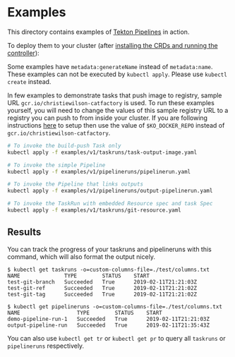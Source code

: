 # Examples

This directory contains examples of [Tekton Pipelines](../README.md) in action.

To deploy them to your cluster (after
[installing the CRDs and running the controller](../DEVELOPMENT.md#getting-started)):

Some examples have `metadata:generateName` instead of `metadata:name`.  These examples
can not be executed by `kubectl apply`.  Please use `kubectl create` instead.

In few examples to demonstrate tasks that push image to registry, sample URL
`gcr.io/christiewilson-catfactory` is used. To run these examples yourself, you
will need to change the values of this sample registry URL to a registry you can
push to from inside your cluster. If you are following instructions
[here](../DEVELOPMENT.md#getting-started) to setup then use the value of
`$KO_DOCKER_REPO` instead of `gcr.io/christiewilson-catfactory`.

```bash
# To invoke the build-push Task only
kubectl apply -f examples/v1/taskruns/task-output-image.yaml

# To invoke the simple Pipeline
kubectl apply -f examples/v1/pipelineruns/pipelinerun.yaml

# To invoke the Pipeline that links outputs
kubectl apply -f examples/v1/pipelineruns/output-pipelinerun.yaml

# To invoke the TaskRun with embedded Resource spec and task Spec
kubectl apply -f examples/v1/taskruns/git-resource.yaml
```

## Results

You can track the progress of your taskruns and pipelineruns with this command,
which will also format the output nicely.

```shell
$ kubectl get taskruns -o=custom-columns-file=./test/columns.txt
NAME              TYPE        STATUS    START
test-git-branch   Succeeded   True      2019-02-11T21:21:03Z
test-git-ref      Succeeded   True      2019-02-11T21:21:02Z
test-git-tag      Succeeded   True      2019-02-11T21:21:02Z
```

```shell
$ kubectl get pipelineruns -o=custom-columns-file=./test/columns.txt
NAME                  TYPE        STATUS    START
demo-pipeline-run-1   Succeeded   True      2019-02-11T21:21:03Z
output-pipeline-run   Succeeded   True      2019-02-11T21:35:43Z
```

You can also use `kubectl get tr` or `kubectl get pr` to query all `taskruns` or
`pipelineruns` respectively.
